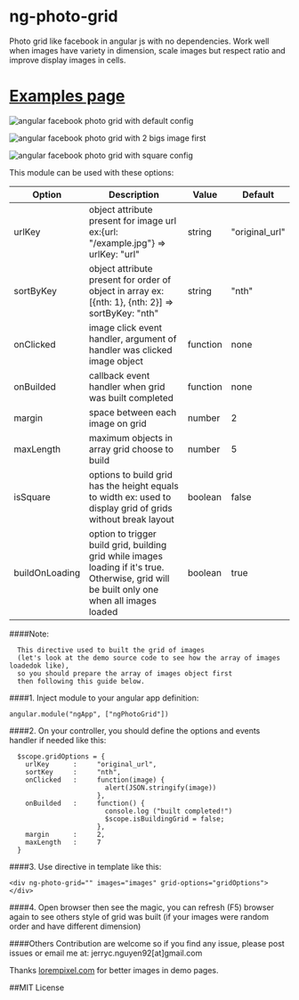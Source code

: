 # ng-photo-grid
Photo grid like facebook in angular js with no dependencies. Work well when images have variety in dimension, scale images but respect ratio and improve display images in cells.

# [Examples page](http://jerryc-nguyen.github.io/ng-photo-grid/)

![angular facebook photo grid with default config](http://jerryc-nguyen.github.io/ng-photo-grid/demo-images/default.png)

![angular facebook photo grid with 2 bigs image first](http://jerryc-nguyen.github.io/ng-photo-grid/demo-images/2bigs.png)

![angular facebook photo grid with square config](http://jerryc-nguyen.github.io/ng-photo-grid/demo-images/square.png)


This module can be used with these options:

| Option         | Description                                                                                                                                 | Value    | Default        |
|----------------|---------------------------------------------------------------------------------------------------------------------------------------------|----------|----------------|
| urlKey         | object attribute present for image url  ex:{url:  "/example.jpg"} => urlKey: "url"                                                          | string   | "original_url" |
| sortByKey      | object attribute present for order of object in array ex:[{nth: 1}, {nth: 2}] => sortByKey: "nth"                                           | string   | "nth"          |
| onClicked      | image click event handler, argument of handler was clicked image object                                                                                      | function | none           |
| onBuilded      | callback event handler when grid was built completed                                                                                                      | function | none           |
| margin         | space between each image on grid                                                                                                            | number   | 2              |
| maxLength      | maximum objects in array grid choose to build                                                                                               | number   | 5              |
| isSquare       | options to build grid has the height equals to width ex: used to display grid of grids without break layout                                 | boolean  | false          |
| buildOnLoading | option to trigger build grid, building grid while images loading if it's true. Otherwise, grid will be built only one when all images loaded | boolean  | true           |

####Note: 

      This directive used to built the grid of images 
      (let's look at the demo source code to see how the array of images loadedok like), 
      so you should prepare the array of images object first 
      then following this guide below.

####1. Inject module to your angular app definition:
    
    angular.module("ngApp", ["ngPhotoGrid"])
    
####2. On your controller, you should define the options and events handler if needed like this:
   
      $scope.gridOptions = {
        urlKey      :     "original_url",
        sortKey     :     "nth",
        onClicked   :     function(image) {
                            alert(JSON.stringify(image))
                          },
        onBuilded   :     function() {
                            console.log ("built completed!")
                            $scope.isBuildingGrid = false;
                          },
        margin      :     2,
        maxLength   :     7
      }
   
####3. Use directive in template like this:
  
    <div ng-photo-grid="" images="images" grid-options="gridOptions"></div>
  
####4. Open browser then see the magic, you can refresh (F5) browser again to see others style of grid was built (if your images were random order and have different dimension)

####Others
  Contribution are welcome so if you find any issue, please post issues or email me at: jerryc.nguyen92[at]gmail.com
  
  
  Thanks [lorempixel.com](http://lorempixel.com) for better images in demo pages.
  
##MIT License

